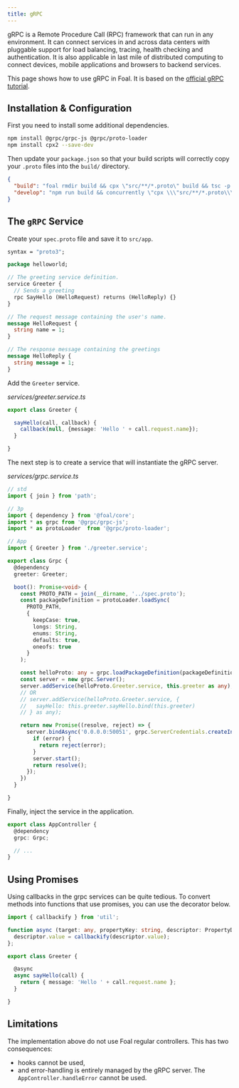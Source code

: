 ```yaml
---
title: gRPC
---
```


gRPC is a Remote Procedure Call (RPC) framework that can run in any environment. It can connect services in and across data centers with pluggable support for load balancing, tracing, health checking and authentication. It is also applicable in last mile of distributed computing to connect devices, mobile applications and browsers to backend services.

This page shows how to use gRPC in Foal. It is based on the [official gRPC tutorial](https://grpc.io/docs/languages/node/basics/).

## Installation & Configuration

First you need to install some additional dependencies.

```bash
npm install @grpc/grpc-js @grpc/proto-loader
npm install cpx2 --save-dev
```

Then update your `package.json` so that your build scripts will correctly copy your `.proto` files into the `build/` directory.

```json
{
  "build": "foal rmdir build && cpx \"src/**/*.proto\" build && tsc -p tsconfig.app.json",
  "develop": "npm run build && concurrently \"cpx \\\"src/**/*.proto\\\" build -w\" \"tsc -p tsconfig.app.json -w\" \"supervisor -w ./build -e js,.proto --no-restart-on error ./build/index.js\"",
}
```

## The `gRPC` Service

Create your `spec.proto` file and save it to `src/app`.

```proto
syntax = "proto3";

package helloworld;

// The greeting service definition.
service Greeter {
  // Sends a greeting
  rpc SayHello (HelloRequest) returns (HelloReply) {}
}

// The request message containing the user's name.
message HelloRequest {
  string name = 1;
}

// The response message containing the greetings
message HelloReply {
  string message = 1;
}
```

Add the `Greeter` service.

*services/greeter.service.ts*
```typescript
export class Greeter {

  sayHello(call, callback) {
    callback(null, {message: 'Hello ' + call.request.name});
  }

}

```

The next step is to create a service that will instantiate the gRPC server.

*services/grpc.service.ts*
```typescript
// std
import { join } from 'path';

// 3p
import { dependency } from '@foal/core';
import * as grpc from '@grpc/grpc-js';
import * as protoLoader  from '@grpc/proto-loader';

// App
import { Greeter } from './greeter.service';

export class Grpc {
  @dependency
  greeter: Greeter;

  boot(): Promise<void> {
    const PROTO_PATH = join(__dirname, '../spec.proto');
    const packageDefinition = protoLoader.loadSync(
      PROTO_PATH,
      {
        keepCase: true,
        longs: String,
        enums: String,
        defaults: true,
        oneofs: true
      }
    );

    const helloProto: any = grpc.loadPackageDefinition(packageDefinition).helloworld;
    const server = new grpc.Server();
    server.addService(helloProto.Greeter.service, this.greeter as any);
    // OR
    // server.addService(helloProto.Greeter.service, {
    //   sayHello: this.greeter.sayHello.bind(this.greeter)
    // } as any);

    return new Promise((resolve, reject) => {
      server.bindAsync('0.0.0.0:50051', grpc.ServerCredentials.createInsecure(), error => {
        if (error) {
          return reject(error);
        }
        server.start();
        return resolve();
      });
    })
  }

}

```

Finally, inject the service in the application.

```typescript
export class AppController {
  @dependency
  grpc: Grpc;

  // ...
}

```

## Using Promises

Using callbacks in the grpc services can be quite tedious. To convert methods into functions that use promises, you can use the decorator below.

```typescript
import { callbackify } from 'util';

function async (target: any, propertyKey: string, descriptor: PropertyDescriptor) {
  descriptor.value = callbackify(descriptor.value);
};

export class Greeter {

  @async
  async sayHello(call) {
    return { message: 'Hello ' + call.request.name };
  }

}

```

## Limitations

The implementation above do not use Foal regular controllers. This has two consequences:
- hooks cannot be used,
- and error-handling is entirely managed by the gRPC server. The `AppController.handleError` cannot be used.
